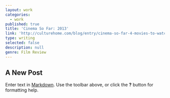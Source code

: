 ```yaml
---
layout: work
categories:
  - work
published: true
title: 'Cinema So Far: 2013'
link: 'http://culturehome.com/blog/entry/cinema-so-far-4-movies-to-watch-in-2013/'
type: writing
selected: false
description: null
genre: Film Review
---
```


## A New Post

Enter text in [Markdown](http://daringfireball.net/projects/markdown/). Use the toolbar above, or click the **?** button for formatting help.
